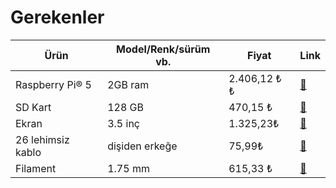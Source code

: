 # Gerekenler

<table>
  <thead>
    <tr>
      <th>Ürün</th>
      <th>Model/Renk/sürüm vb.</th>
      <th>Fiyat</th>
      <th>Link</th>
    </tr>
  </thead>
  <tbody>
    <tr>
      <td>Raspberry Pi® 5</td>
      <td>2GB ram</td>
      <td>2.406,12 ₺
 ₺</td>
      <td><a href="https://www.hepsiburada.com/raspberry-pi-5-pm-HBC00005U7M6L">🔗</a></td>
    </tr>
    <tr>
      <td>SD Kart</td>
      <td>128 GB</td>
      <td>470,15 ₺</td>
      <td><a href="https://www.amazon.com.tr/SanDisk-Ultra-microSDXC-128GB-UHS-1/dp/B08HYFLMFJ/ref=sr_1_4?crid=1Q0JWEWT7DXS0&dib=eyJ2IjoiMSJ9.q8OpcN-y32gdU5UO1tpHvzG2cVHSeO02NLZUicVTFR0LUitZaezpyykBcqVDfboCegC0grkeRrDL7iGHEKLGprkeR1radX6KxuzqBW-hiljHs_BH_StKH1uo5uRu8DmqpCkH4V1huYOq-zBBhFhAEN0Y7RhxHC2N4UEJ_VClLKq7CjaB2uZh83FMC9dTfxlouZfW3j1Ar3noKUCFdDJN2Co7F4DwMKzg262EnEFCLoNjlfvptfn2QXB6QBl8paNZMNCC9Hjfs-mWZS8n4bZEul5lEmaPL0v81qCvdAEwN6E.i1nnIvYKBoPoACgbo1n0S7OdRWdnZVA8Y7bvfd5Psrs&dib_tag=se&keywords=sd%2Bcard&qid=1746295937&s=electronics&sprefix=sd%2Celectronics%2C334&sr=1-4&th=1">🔗</a></td>
    </tr>
    <tr>
      <td>Ekran</td>
      <td>3.5 inç</td>
      <td>1.325,23₺</td>
      <td><a href="https://www.amazon.com.tr/WaveShare-Raspberry-Dokunmatik-Ekran-Birincil/dp/B09RN25BDJ/ref=sr_1_2?__mk_tr_TR=%C3%85M%C3%85%C5%BD%C3%95%C3%91&crid=2SUV97CYFAUPI&dib=eyJ2IjoiMSJ9.8VkFCxbQ2fmXvpnzzPJtesVWADaf-rl3VTF-6ctNIB_GjHj071QN20LucGBJIEps.UcV53obwoElp8XyOq1Pb19f4qluZk8B-BMAkm1vNN20&dib_tag=se&keywords=4+in%C3%A7+raspberry+pi+5+ekran+usb&qid=1746302310&s=electronics&sprefix=4+in%C3%A7+raspberry+pi+5+ekran+usb%2Celectronics%2C94&sr=1-2">🔗</a></td>
    </tr>
    <tr>
      <td>26 lehimsiz kablo</td>
      <td>dişiden erkeğe</td>
      <td>75,99₺</td>
      <td><a href="https://www.amazon.com.tr/Pin-Ayr%C4%B1labilen-Di%C5%9Fi-Erkek-Jumper-Kablo/dp/B0987RQD87/ref=sr_1_1?__mk_tr_TR=%C3%85M%C3%85%C5%BD%C3%95%C3%91&crid=3VZ9E23UZC0X1&dib=eyJ2IjoiMSJ9.GIxQoiZrQaJMw8Oo87ddep30i56JXiCJAjoyDP3jWZbiBg_5mr7fke1IX5IUoZKUWzsPcyclOkTbOokWGY3kHvYB-XfPDiRsMmX3zTkrTFWEl5JHF5-4iPJ0JCIxF8YmMtAgJJDencWiQ4q8y3-4bCQX7_IPu1g_FVdanUUivQWUINMjqfUFuN7xaqWIeByAu8erq2y35O4M_06USVt7hYTw2nq76ivAlNKctAPIFszZ3gUFld_DlLgwMJ4pNpx8LJUAXNile9NxBnXrcKV6gXbFkg8Q8rKE7RIaxLSpB38.bYZ6NQ-gjYe_K_-EHtQQEDt78SJsxlqu3HhSe9nUdY0&dib_tag=se&keywords=di%C5%9Fiden%2Berke%C4%9Fe%2Bkablo&qid=1746302654&s=electronics&sprefix=di%C5%9Fiden%2Berke%C4%9Fe%2Bkablo%2Celectronics%2C104&sr=1-1&th=1">🔗</a></td>
    </tr>
    <tr>
      <td>Filament</td>
      <td>1.75 mm</td>
      <td>615,33 ₺</td>
      <td><a href="https://www.robo90.com/nanelab-hyper-pla-pembe-filament-175mm-1kg">🔗</a></td>
    </tr>
  </tbody>
</table>
